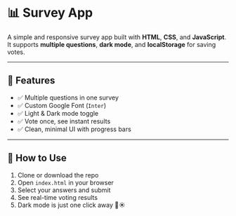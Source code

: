 # 📊 Survey App

A simple and responsive survey app built with **HTML**, **CSS**, and **JavaScript**.  
It supports **multiple questions**, **dark mode**, and **localStorage** for saving votes.

---

## 🎯 Features

- ✅ Multiple questions in one survey  
- ✅ Custom Google Font (`Inter`)  
- ✅ Light & Dark mode toggle  
- ✅ Vote once, see instant results  
- ✅ Clean, minimal UI with progress bars

---

## 🚀 How to Use

1. Clone or download the repo
2. Open `index.html` in your browser
3. Select your answers and submit
4. See real-time voting results
5. Dark mode is just one click away 🌙☀️

